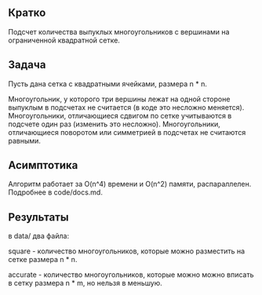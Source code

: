 ## Кратко
Подсчет количества выпуклых многоугольников с вершинами на ограниченной квадратной сетке.

## Задача
Пусть дана сетка с квадратными ячейками, размера n * n.

Многоугольник, у которого три вершины лежат на одной стороне выпуклым в подсчетах не считается (в коде это несложно меняется).
Многоугольники, отличающиеся сдвигом по сетке учитываются в подсчете один раз (изменить это несложно).
Многоугольники, отличающиеся поворотом или симметрией в подсчетах не считаются равными.

## Асимптотика
Алгоритм работает за O(n^4) времени и O(n^2) памяти, распараллелен. Подробнее в code/docs.md.

## Результаты
в data/ два файла:

square - количество многоугольников, которые можно разместить на сетке размера n * n.

accurate - количество многоугольников, которые можно можно вписать в сетку размера n * m, но нельзя в меньшую.